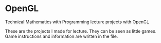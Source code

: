# OpenGL
Technical Mathematics with Programming lecture projects with OpenGL

These are the projects I made for lecture. They can be seen as little games. Game instructions and information are written in the file.

